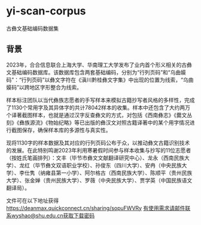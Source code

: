 # yi-scan-corpus
古彝文基础编码数据集

## 背景
2023年，合合信息联合上海大学、华南理工大学发布了业内首个形义相关的古彝文基础编码数据库。该数据库包含两套基础编码，分别为“行列页码”和“乌曲嫫码”：“行列页码”以彝文字符在《滇川黔桂彝文字集》中出现的位置为线索，“乌曲嫫码”以跨地区字形整合为线索。

样本标注团队以当代彝族志愿者的手写样本来模拟古籍抄写者风格的多样性，完成了1130个常用字及其异体字的共计78042样本的收集。样本中还包含了大约两万个译著截图样本，也就是通过汉字反查彝文的方式，对包括《西南彝志》《爨文丛刻》《彝族源流》《物始纪略》等已出版的彝汉文对照古籍译著中的某个用字情况进行截图保存，确保样本库的多源性与真实性。

现将1130字的样本数据及其对应的行列页码公布于众，以推动彝文古籍识别技术的发展。在此特别鸣谢2023年利用寒暑假时间参与样本收集与抄写的11位志愿者（按姓氏笔画排列）：文丰（毕节市彝文文献翻译研究中心）、龙永（西南民族大学）、龙红（毕节彝文双语职业学校）、孙俊东（四川大学）、安冉（中央民族大学）、李仕隽（纳雍县第一小学）、阿尔格古（西南民族大学）、陈顺平（贵州民族大学）、张金婵（贵州民族大学）、罗薇（中央民族大学）、贾学英（中国民族语文翻译局）。

文件可在以下地址获得 https://deanmax.quickconnect.cn/sharing/sopuFWVRy 有使用需求请邮件联系wyshao@shu.edu.cn获取下载密码
